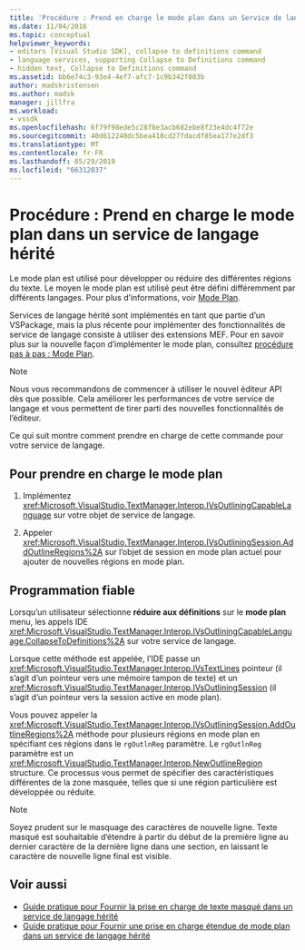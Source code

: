 ```yaml
---
title: 'Procédure : Prend en charge le mode plan dans un Service de langage hérité | Microsoft Docs'
ms.date: 11/04/2016
ms.topic: conceptual
helpviewer_keywords:
- editors [Visual Studio SDK], collapse to definitions command
- language services, supporting Collapse to Definitions command
- hidden text, Collapse to Definitions command
ms.assetid: bb6e74c3-93e4-4ef7-afc7-1c9b342f083b
author: madskristensen
ms.author: madsk
manager: jillfra
ms.workload:
- vssdk
ms.openlocfilehash: 6f79f98ede5c28f8e3acb682ebe8f23e4dc4f72e
ms.sourcegitcommit: 40d612240dc5bea418cd27fdacdf85ea177e2df3
ms.translationtype: MT
ms.contentlocale: fr-FR
ms.lasthandoff: 05/29/2019
ms.locfileid: "66312037"
---
```

# <a name="how-to-support-outlining-in-a-legacy-language-service"></a>Procédure : Prend en charge le mode plan dans un service de langage hérité
Le mode plan est utilisé pour développer ou réduire des différentes régions du texte. Le moyen le mode plan est utilisé peut être défini différemment par différents langages. Pour plus d’informations, voir [Mode Plan](../../ide/outlining.md).

 Services de langage hérité sont implémentés en tant que partie d’un VSPackage, mais la plus récente pour implémenter des fonctionnalités de service de langage consiste à utiliser des extensions MEF. Pour en savoir plus sur la nouvelle façon d’implémenter le mode plan, consultez [procédure pas à pas : Mode Plan](../../extensibility/walkthrough-outlining.md).

> [!NOTE]
> Nous vous recommandons de commencer à utiliser le nouvel éditeur API dès que possible. Cela améliorer les performances de votre service de langage et vous permettent de tirer parti des nouvelles fonctionnalités de l’éditeur.

 Ce qui suit montre comment prendre en charge de cette commande pour votre service de langage.

## <a name="to-support-outlining"></a>Pour prendre en charge le mode plan

1. Implémentez <xref:Microsoft.VisualStudio.TextManager.Interop.IVsOutliningCapableLanguage> sur votre objet de service de langage.

2. Appeler <xref:Microsoft.VisualStudio.TextManager.Interop.IVsOutliningSession.AddOutlineRegions%2A> sur l’objet de session en mode plan actuel pour ajouter de nouvelles régions en mode plan.

## <a name="robust-programming"></a>Programmation fiable
 Lorsqu’un utilisateur sélectionne **réduire aux définitions** sur le **mode plan** menu, les appels IDE <xref:Microsoft.VisualStudio.TextManager.Interop.IVsOutliningCapableLanguage.CollapseToDefinitions%2A> sur votre service de langage.

 Lorsque cette méthode est appelée, l’IDE passe un <xref:Microsoft.VisualStudio.TextManager.Interop.IVsTextLines> pointeur (il s’agit d’un pointeur vers une mémoire tampon de texte) et un <xref:Microsoft.VisualStudio.TextManager.Interop.IVsOutliningSession> (il s’agit d’un pointeur vers la session active en mode plan).

 Vous pouvez appeler la <xref:Microsoft.VisualStudio.TextManager.Interop.IVsOutliningSession.AddOutlineRegions%2A> méthode pour plusieurs régions en mode plan en spécifiant ces régions dans le `rgOutlnReg` paramètre. Le `rgOutlnReg` paramètre est un <xref:Microsoft.VisualStudio.TextManager.Interop.NewOutlineRegion> structure. Ce processus vous permet de spécifier des caractéristiques différentes de la zone masquée, telles que si une région particulière est développée ou réduite.

> [!NOTE]
> Soyez prudent sur le masquage des caractères de nouvelle ligne. Texte masqué est souhaitable d’étendre à partir du début de la première ligne au dernier caractère de la dernière ligne dans une section, en laissant le caractère de nouvelle ligne final est visible.

## <a name="see-also"></a>Voir aussi
- [Guide pratique pour Fournir la prise en charge de texte masqué dans un service de langage hérité](../../extensibility/internals/how-to-provide-hidden-text-support-in-a-legacy-language-service.md)
- [Guide pratique pour Fournir une prise en charge étendue de mode plan dans un service de langage hérité](../../extensibility/internals/how-to-provide-expanded-outlining-support-in-a-legacy-language-service.md)